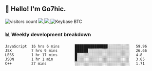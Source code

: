 ## 👋 Hello! I'm Go7hic.

 ![visitors count](https://visitors-by-url-pls-dont-use-this-in-your-repo.vercel.app/Go7hic-github-readme)
 <a href="https://twitter.com/Go7hic">
    <img src="https://img.shields.io/badge/-@Go7hic-1ca0f1?style=flat-square&labelColor=1ca0f1&logo=twitter&logoColor=white&link=https://twitter.com/Go7hic">
   <a/>
   <a href="mailto:gtfx0209@gmail.com">
    <img src="https://img.shields.io/badge/-gtfx0209@gmail.com-c14438?style=flat-square&logo=Gmail&logoColor=white&link=mailto:gtfx0209@gmail.com">
   <a/>
    ![Keybase BTC](https://img.shields.io/keybase/btc/Go7hic)
 <!--
🔭 I’m currently working
🌱 I’m currently learning
💬 Ask me about 
📫 How to reach me: 
⚡ Fun fact: 
-->
 <!--
![My Github Stats](https://github-readme-stats.vercel.app/api?username=Go7hic&show_icons=true&count_private=true)

-->

### 📊 Weekly development breakdown
<!--START_SECTION:waka-->
```text
JavaScript  16 hrs 6 mins       ███████████████░░░░░░░░░░   59.96 
JSX         7 hrs 9 mins        ██████░░░░░░░░░░░░░░░░░░░   26.66 
LESS        1 hr 17 mins        █░░░░░░░░░░░░░░░░░░░░░░░░   4.8 
JSON        1 hr 1 min          █░░░░░░░░░░░░░░░░░░░░░░░░   3.85 
C++         27 mins             ░░░░░░░░░░░░░░░░░░░░░░░░░   1.71
```
<!--END_SECTION:waka-->

